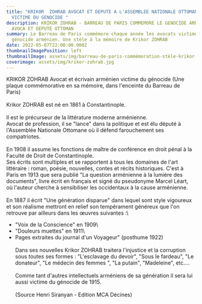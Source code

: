 ```yaml
---
title: "KRIKOR  ZOHRAB AVOCAT ET DEPUTE A L'ASSEMBLEE NATIONALE OTTOMANE,
  VICTIME DU GENOCIDE "
description: KRIKOR ZOHRAB - BARREAU DE PARIS COMMEMORE LE GENOCIDE ARMENIEN -
  AVOCA ET DEPUTE OTTOMAN
summary: Le Barreau de Paris commémore chaque année les avocats victimes du
  génocide arménien. Une stèle à la mémoire de Krikor ZOHRAB
date: 2022-05-07T22:00:00.000Z
thumbnailImagePosition: left
thumbnailImage: assets/img/barreau-de-paris-commémoration-stèle-krikor-zohrab.jpeg
coverimage: assets/img/krikor-zohrab.jpg
---
```

KRIKOR ZOHRAB Avocat et écrivain arménien victime du génocide (Une plaque commémorative en sa mémoire, dans l'enceinte du Barreau de Paris) \
\
Krikor ZOHRAB est né en 1861 à Constantinople. \
\
Il est le précurseur de la littérature moderne arménienne. \
Avocat de profession, il se "lance" dans la politique et est élu député à l'Assemblée Nationale Ottomane où il défend farouchement ses compatriotes. \
\
En 1908 il assume les fonctions de maître de conférence en droit pénal à la Faculté de Droit de Constantinople. \
Ses écrits sont multiples et se rapportent à tous les domaines de l'art littéraire : roman, poésie, nouvelles, contes et récits historiques. C'est à Paris en 1913 que sera publié "La question arménienne à la lumière des documents", livre écrit en français et signé du pseudonyme Marcel Léart, où l'auteur cherche  à sensibiliser les occidentaux à la cause arménienne. \
\
En 1887 il écrit "Une génération disparue" dans lequel sont style vigoureux et son réalisme mettront en relief son tempérament généreux que l'on retrouve par ailleurs dans les œuvres suivantes :\
- "Voix de la Conscience" en 1909\
- "Douleurs muettes" en 1911\
- Pages extraites du journal d'un Voyageur" (posthume 1922) \
\
Dans ses nouvelles Krikor ZOHRAB traitera l'injustice et la corruption sous toutes ses formes : "L'esclavage du devoir", "Sous le fardeau", "Le donateur", "Le médecin des femmes ", "La putain", "Madeleine", etc....\
\
Comme tant d'autres intellectuels arméniens de sa génération il sera lui aussi victime du génocide de 1915.\
\
(Source Henri Siranyan - Edition MCA Décines)